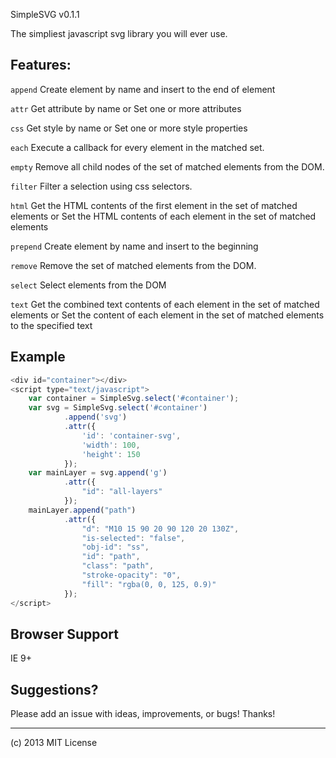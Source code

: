 SimpleSVG v0.1.1

The simpliest javascript svg library you will ever use.

## Features:

``append``
Create element by name and insert to the end of element

``attr``
Get attribute by name 
or 
Set one or more attributes

``css``
Get style by name 
or 
Set one or more style properties

``each``
Execute a callback for every element in the matched set.

``empty``
Remove all child nodes of the set of matched elements from the DOM.

``filter``
Filter a selection using css selectors.

``html``
Get the HTML contents of the first element in the set of matched elements 
or 
Set the HTML contents of each element in the set of matched elements

``prepend``
Create element by name and insert to the beginning

``remove``
Remove the set of matched elements from the DOM.

``select``
Select elements from the DOM

``text``
Get the combined text contents of each element in the set of matched elements 
or 
Set the content of each element in the set of matched elements to the specified text

## Example

```JAVASCRIPT
<div id="container"></div>
<script type="text/javascript">
	var container = SimpleSvg.select('#container');
	var svg = SimpleSvg.select('#container')
			.append('svg')
			.attr({
				'id': 'container-svg',
				'width': 100,
				'height': 150
			});
	var mainLayer = svg.append('g')
			.attr({
				"id": "all-layers"
			});
	mainLayer.append("path")
			.attr({
				"d": "M10 15 90 20 90 120 20 130Z",
				"is-selected": "false",
				"obj-id": "ss",
				"id": "path",
				"class": "path",
				"stroke-opacity": "0",
				"fill": "rgba(0, 0, 125, 0.9)"
			});
</script>
```

## Browser Support

IE 9+

## Suggestions?

Please add an issue with ideas, improvements, or bugs! Thanks!

---

(c) 2013 MIT License
